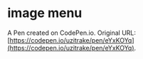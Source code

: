 # image menu

A Pen created on CodePen.io. Original URL: [https://codepen.io/uzitrake/pen/eYxKOYq](https://codepen.io/uzitrake/pen/eYxKOYq).

